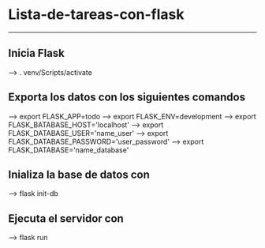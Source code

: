 # Lista-de-tareas-con-flask
<hr />

## Inicia Flask
--> . venv/Scripts/activate

## Exporta los datos con los siguientes comandos
--> export FLASK_APP=todo
--> export FLASK_ENV=development
--> export FLASK_BATABASE_HOST='localhost'
--> export FLASK_DATABASE_USER='name_user'
--> export FLASK_DATABASE_PASSWORD='user_password'
--> export FLASK_DATABASE='name_database'

## Inializa la base de datos con
--> flask init-db
  
## Ejecuta el servidor con 
--> flask run
